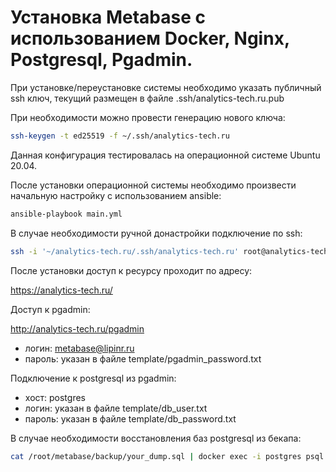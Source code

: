 # Установка Metabase  с использованием Docker, Nginx, Postgresql, Pgadmin.

При установке/переустановке системы необходимо указать публичный ssh ключ, текущий размещен в файле .ssh/analytics-tech.ru.pub

При необходимости можно провести генерацию нового ключа:
``` bash
ssh-keygen -t ed25519 -f ~/.ssh/analytics-tech.ru
```

Данная конфигурация тестировалась на операционной системе Ubuntu 20.04.

После установки операционной системы необходимо произвести начальную настройку с использованием ansible:
``` bash
ansible-playbook main.yml
```

В случае необходимости ручной донастройки подключение по ssh:
``` bash
ssh -i '~/analytics-tech.ru/.ssh/analytics-tech.ru' root@analytics-tech.ru
```

После установки доступ к ресурсу проходит по адресу:

https://analytics-tech.ru/

Доступ к pgadmin:

http://analytics-tech.ru/pgadmin

- логин: metabase@lipinr.ru
- пароль: указан в файле template/pgadmin_password.txt

Подключение к postgresql из pgadmin:
- хост: postgres
- логин: указан в файле template/db_user.txt
- пароль: указан в файле template/db_password.txt

В случае необходимости восстановления баз postgresql из бекапа:
``` bash
cat /root/metabase/backup/your_dump.sql | docker exec -i postgres psql -U postgres
```
